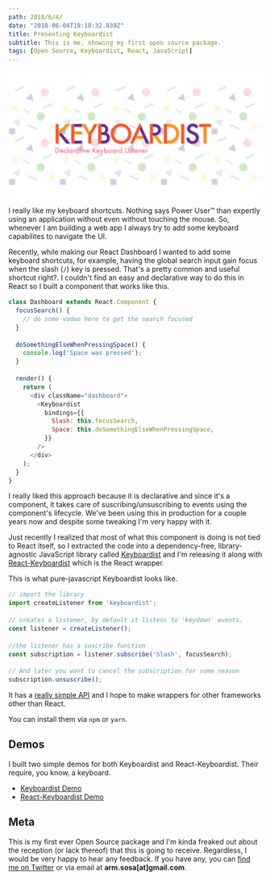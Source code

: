 ```yaml
---
path: 2018/6/4/
date: "2018-06-04T19:18:32.839Z"
title: Presenting Keyboardist
subtitle: This is me, showing my first open source package.
tags: [Open Source, Keyboardist, React, JavaScript]
---
```


![](keyboardist.png)

I really like my keyboard shortcuts. Nothing says Power User&trade; than expertly using an application without even without touching the mouse. So, whenever I am building a web app I always try to add some keyboard capabilites to navigate the UI.

Recently, while making our React Dashboard I wanted to add some keyboard shortcuts, for example, having the global search input gain focus when the slash (`/`) key is pressed. That's a pretty common and useful shortcut right?. I couldn't find an easy and declarative way to do this in React so I built a component that works like this.

```javascript
class Dashboard extends React.Component {
  focusSearch() {
    // do some vodoo here to get the search focused
  }

  doSomethingElseWhenPressingSpace() {
    console.log('Space was pressed');
  }

  render() {
    return (
      <div className="dashboard">
        <Keyboardist
          bindings={{
            Slash: this.focusSearch,
            Space: this.doSomethingElseWhenPressingSpace,
          }}
        />
      </div>
    );
  }
}
```

I really liked this approach because it is declarative and since it's a component, it takes care of suscribing/unsuscribing to events using the component's lifecycle. We've been using this in production for a couple years now and despite some tweaking I'm very happy with it.

Just recently I realized that most of what this component is doing is not tied to React itself, so I extracted the code into a dependency-free, library-agnostic JavaScript library called [Keyboardist](https://soska.github.io/keyboardist.js) and I'm releasing it along with [React-Keyboardist](https://soska.github.io/react-keyboardist) which is the React wrapper.

This is what pure-javascript Keyboardist looks like.

```javascript
// import the library
import createListener from 'keyboardist';

// creates a listener, by default it listens to 'keydown' events.
const listener = createListener();

//the listener has a suscribe function
const subscription = listener.subscribe('Slash', focusSearch);

// And later you want to cancel the subscription for some reason
subscription.unsuscribe();
```

It has a [really simple API](https://soska.github.io/keyboardist.js) and I hope to make wrappers for other frameworks other than React.

You can install them via `npm` or `yarn`.

## Demos

I built two simple demos for both Keyboardist and React-Keyboardist. Their require, you know, a keyboard.

* [Keyboardist Demo](https://soska.github.io/keyboardist.js)
* [React-Keyboardist Demo](https://soska.github.io/react-keyboardist)

## Meta

This is my first ever Open Source package and I'm kinda freaked out about the reception (or lack thereof) that this is going to receive. Regardless, I would be very happy to hear any feedback. If you have any, you can [find me on Twitter](https://twitter.com/soska) or via email at **arm.sosa[at]gmail.com**.
